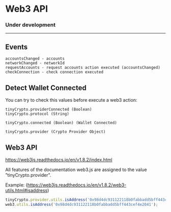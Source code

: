 # Web3 API
### Under development

<hr/>

## Events
```
accountsChanged - accounts
networkChanged - networkId
requestAccounts - request accounts action executed (accountsChanged)
checkConnection - check connection executed
```

## Detect Wallet Connected
You can try to check this values before execute a web3 action:

```
tinyCrypto.providerConnected (Boolean)
tinyCrypto.protocol (String)

tinyCrypto.connected (Boolean) (Wallet Connected)

tinyCrypto.provider (Crypto Provider Object)
```

## Web3 API
https://web3js.readthedocs.io/en/v1.8.2/index.html

All features of the documentation web3.js are assigned to the value "tinyCrypto.provider".

Example: (https://web3js.readthedocs.io/en/v1.8.2/web3-utils.html#isaddress)
```js
tinyCrypto.provider.utils.isAddress('0x98d4dc931122118b0fabbadd5bff443cef4e2041');
web3.utils.isAddress('0x98d4dc931122118b0fabbadd5bff443cef4e2041');
```